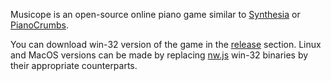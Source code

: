 Musicope is an open-source online piano game similar to [Synthesia][1] or [PianoCrumbs][2]. 

You can download win-32 version of the game in the [release][3] section. Linux and MacOS versions can be made by replacing [nw.js][4] win-32 binaries by their appropriate counterparts.

[1]: http://synthesiagame.com/
[2]: http://www.pianocrumbs.com/piano/
[3]: https://github.com/musicope/game/releases
[4]: http://nwjs.io/